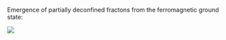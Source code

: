 Emergence of partially deconfined fractons from the ferromagnetic ground state:

![](Plots/GlassyFractons.gif)
